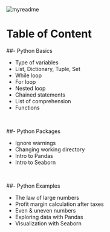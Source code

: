 ![myreadme](https://user-images.githubusercontent.com/70707092/95544092-d0b72880-09bf-11eb-90f7-bdca493307f7.png)

# Table of Content
##- Python Basics
  - Type of variables
  - List, Dictionary, Tuple, Set
  - While loop           
  - For loop
  - Nested loop
  - Chained statements
  - List of comprehension
  - Functions
  
<br />

##- Python Packages
  - Ignore warnings
  - Changing working directory
  - Intro to Pandas
  - Intro to Seaborn
  
<br />

##- Python Examples                    
  - The law of large numbers                
  - Profit margin calculation after taxes
  - Even & uneven numbers
  - Exploring data with Pandas                         
  - Visualization with Seaborn
